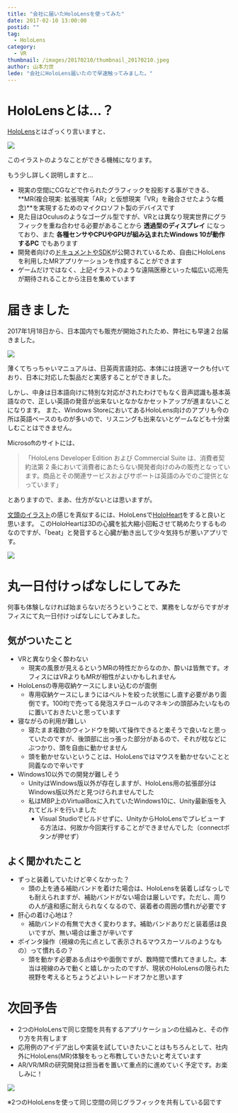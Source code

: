 ```yaml
---
title: "会社に届いたHoloLensを使ってみた"
date: 2017-02-10 13:00:00
postid: ""
tag:
  - HoloLens
category:
  - VR
thumbnail: /images/20170210/thumbnail_20170210.jpeg
author: 山本力世
lede: "会社にHoloLens届いたので早速触ってみました。"
---
```


# HoloLensとは…？

[HoloLens](https://www.microsoft.com/microsoft-hololens/ja-jp)とはざっくり言いますと、

<img src="/images/20170210/photo_20170210_01.png" class="img-small-size" loading="lazy">

このイラストのようなことができる機械になります。

もう少し詳しく説明しますと…

* 現実の空間にCGなどで作られたグラフィックを投影する事ができる、**MR(複合現実: 拡張現実「AR」と仮想現実「VR」を融合させたような概念)**を実現するためのマイクロソフト製のデバイスです
* 見た目はOculusのようなゴーグル型ですが、VRとは異なり現実世界にグラフィックを重ね合わせる必要があることから **透過型のディスプレイ** になっており、また **各種センサやCPUやGPUが組み込まれたWindows 10が動作するPC** でもあります
* 開発者向けの[ドキュメントやSDK](https://www.microsoft.com/microsoft-hololens/ja-jp/developers)が公開されているため、自由にHoloLensを利用したMRアプリケーションを作成することができます
* ゲームだけではなく、上記イラストのような遠隔医療といった幅広い応用先が期待されることから注目を集めています

# 届きました

2017年1月18日から、日本国内でも販売が開始されたため、弊社にも早速２台届きました。

<img src="/images/20170210/photo_20170210_02.jpeg" loading="lazy">

薄くてちっちゃいマニュアルは、日英両言語対応、本体には技適マークも付いており、日本に対応した製品だと実感することができました。

しかし、中身は日本語向けに特別な対応がされたわけでもなく音声認識も基本英語なので、正しい英語の発音が出来ないとなかなかセットアップが進まないことになります。
また、Windows StoreにおいてあるHoloLens向けのアプリも今の所は英語ベースのものが多いので、リスニングも出来ないとゲームなども十分楽しむことはできません。

Microsoftのサイトには、
> 「HoloLens Developer Edition および Commercial Suite は、消費者契約法第 2 条において消費者にあたらない開発者向けのみの販売となっています。商品とその関連サービスおよびサポートは英語のみでのご提供となっています」

とありますので、まあ、仕方がないとは思いますが。

[文頭のイラスト](http://www.irasutoya.com/2017/02/blog-post_342.html)の感じを真似するには、HoloLensで[HoloHeart](https://www.microsoft.com/en-us/store/p/holoheart/9nblggh4v0pz)をすると良いと思います。
このHoloHeartは3Dの心臓を拡大縮小回転させて眺めたりするものなのですが、「beat」と発音すると心臓が動き出して少々気持ちが悪いアプリです。

<img src="/images/20170210/photo_20170210_03.jpeg" loading="lazy">

# 丸一日付けっぱなしにしてみた

何事も体験しなければ始まらないだろうということで、業務をしながらですがオフィスにて丸一日付けっぱなしにしてみました。

## 気がついたこと

* VRと異なり全く酔わない
 	* 現実の風景が見えるというMRの特性だからなのか、酔いは皆無です。オフィスにはVRよりもMRが相性がよいかもしれません
* HoloLensの専用収納ケースにしまい込むのが面倒
 	* 専用収納ケースにしまうにはベルトを絞った状態にし直す必要があり面倒です。100均で売ってる発泡スチロールのマネキンの頭部みたいなものに置いておきたいと思っています
* 寝ながらの利用が難しい
 	* 寝たまま複数のウィンドウを開いて操作できると楽そうで良いなと思っていたのですが、後頭部に出っ張った部分があるので、それが枕などにぶつかり、頭を自由に動かせません
  * 頭を動かせないということは、HoloLensではマウスを動かせないことと同義なので辛いです
* Windows10以外での開発が難しそう
  * UnityはWindows版以外が存在しますが、HoloLens用の拡張部分はWindows版以外だと見つけられませんでした
  * 私はMBP上のVirtualBoxに入れていたWindows10に、Unity最新版を入れてビルドを行いました
    * Visual Studioでビルドせずに、UnityからHoloLensでプレビューする方法は、何故か今回実行することができませんでした（connectボタンが押せず）

## よく聞かれたこと

* ずっと装着していたけど辛くなかった？
 	* 頭の上を通る補助バンドを着けた場合は、HoloLensを装着しぱなっしでも耐えられますが、補助バンドがない場合は厳しいです。ただし、周りの人が違和感に耐えられなくなるので、装着者の周囲の慣れが必要です
* 肝心の着け心地は？
 	* 補助バンドの有無で大きく変わります。補助バンドありだと装着感は良いですが、無い場合は重さが辛いです
* ポインタ操作（視線の先に点として表示されるマウスカーソルのようなもの）って慣れるの？
 	* 頭を動かす必要ある点はやや面倒ですが、数時間で慣れてきました。本当は視線のみで動くと嬉しかったのですが、現状のHoloLensの限られた視野を考えるとちょうどよいトレードオフかと思います

# 次回予告

* 2つのHoloLensで同じ空間を共有するアプリケーションの仕組みと、その作り方を共有します
* 応用例のアイデア出しや実装を試していきたいことはもちろんとして、社内外にHoloLens(MR)体験をもっと布教していきたいと考えています
* AR/VR/MRの研究開発は担当者を置いて重点的に進めていく予定です。お楽しみに！

<img src="/images/20170210/photo_20170210_04.jpeg" loading="lazy">

※2つのHoloLensを使って同じ空間の同じグラフィックを共有している図です
